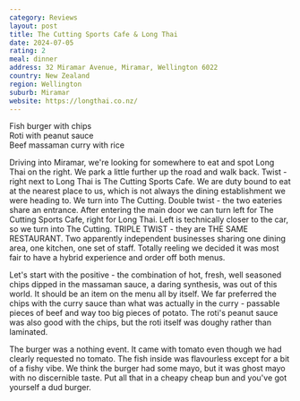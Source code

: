 ```yaml
---
category: Reviews
layout: post
title: The Cutting Sports Cafe & Long Thai
date: 2024-07-05
rating: 2
meal: dinner
address: 32 Miramar Avenue, Miramar, Wellington 6022
country: New Zealand
region: Wellington
suburb: Miramar
website: https://longthai.co.nz/
---
```

Fish burger with chips  
Roti with peanut sauce  
Beef massaman curry with rice  

Driving into Miramar, we're looking for somewhere to eat and spot Long Thai on the right. We park a little further up the road and walk back. Twist - right next to Long Thai is The Cutting Sports Cafe. We are duty bound to eat at the nearest place to us, which is not always the dining establishment we were heading to. We turn into The Cutting. Double twist - the two eateries share an entrance. After entering the main door we can turn left for The Cutting Sports Cafe, right for Long Thai. Left is technically closer to the car, so we turn into The Cutting. TRIPLE TWIST - they are THE SAME RESTAURANT. Two apparently independent businesses sharing one dining area, one kitchen, one set of staff. Totally reeling we decided it was most fair to have a hybrid experience and order off both menus. 

Let's start with the positive - the combination of hot, fresh, well seasoned chips dipped in the massaman sauce, a daring synthesis, was out of this world. It should be an item on the menu all by itself. We far preferred the chips with the curry sauce than what was actually in the curry - passable pieces of beef and way too big pieces of potato. The roti's peanut sauce was also good with the chips, but the roti itself was doughy rather than laminated. 

The burger was a nothing event. It came with tomato even though we had clearly requested no tomato. The fish inside was flavourless except for a bit of a fishy vibe. We think the burger had some mayo, but it was ghost mayo with no discernible taste. Put all that in a cheapy cheap bun and you've got yourself a dud burger. 
